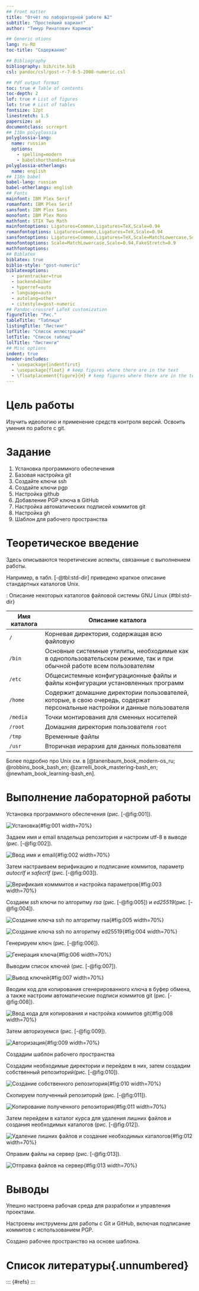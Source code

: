 ```yaml
---
## Front matter
title: "Отчёт по лабораторной работе №2"
subtitle: "Простейший вариант"
author: "Тимур Ринатович Каримов"

## Generic otions
lang: ru-RU
toc-title: "Содержание"

## Bibliography
bibliography: bib/cite.bib
csl: pandoc/csl/gost-r-7-0-5-2008-numeric.csl

## Pdf output format
toc: true # Table of contents
toc-depth: 2
lof: true # List of figures
lot: true # List of tables
fontsize: 12pt
linestretch: 1.5
papersize: a4
documentclass: scrreprt
## I18n polyglossia
polyglossia-lang:
  name: russian
  options:
	- spelling=modern
	- babelshorthands=true
polyglossia-otherlangs:
  name: english
## I18n babel
babel-lang: russian
babel-otherlangs: english
## Fonts
mainfont: IBM Plex Serif
romanfont: IBM Plex Serif
sansfont: IBM Plex Sans
monofont: IBM Plex Mono
mathfont: STIX Two Math
mainfontoptions: Ligatures=Common,Ligatures=TeX,Scale=0.94
romanfontoptions: Ligatures=Common,Ligatures=TeX,Scale=0.94
sansfontoptions: Ligatures=Common,Ligatures=TeX,Scale=MatchLowercase,Scale=0.94
monofontoptions: Scale=MatchLowercase,Scale=0.94,FakeStretch=0.9
mathfontoptions:
## Biblatex
biblatex: true
biblio-style: "gost-numeric"
biblatexoptions:
  - parentracker=true
  - backend=biber
  - hyperref=auto
  - language=auto
  - autolang=other*
  - citestyle=gost-numeric
## Pandoc-crossref LaTeX customization
figureTitle: "Рис."
tableTitle: "Таблица"
listingTitle: "Листинг"
lofTitle: "Список иллюстраций"
lotTitle: "Список таблиц"
lolTitle: "Листинги"
## Misc options
indent: true
header-includes:
  - \usepackage{indentfirst}
  - \usepackage{float} # keep figures where there are in the text
  - \floatplacement{figure}{H} # keep figures where there are in the text
---
```


# Цель работы

Изучить идеологию и применение средств контроля версий.
Освоить умения по работе с git.

# Задание

1. Установка программного обеспечения
2. Базовая настройка git
3. Создайте ключи ssh
4. Создайте ключи pgp
5. Настройка github
6. Добавление PGP ключа в GitHub
7. Настройка автоматических подписей коммитов git
8. Настройка gh
9. Шаблон для рабочего пространства

# Теоретическое введение

Здесь описываются теоретические аспекты, связанные с выполнением работы.

Например, в табл. [-@tbl:std-dir] приведено краткое описание стандартных каталогов Unix.

: Описание некоторых каталогов файловой системы GNU Linux {#tbl:std-dir}

| Имя каталога | Описание каталога                                                                                                          |
|--------------|----------------------------------------------------------------------------------------------------------------------------|
| `/`          | Корневая директория, содержащая всю файловую                                                                               |
| `/bin `      | Основные системные утилиты, необходимые как в однопользовательском режиме, так и при обычной работе всем пользователям     |
| `/etc`       | Общесистемные конфигурационные файлы и файлы конфигурации установленных программ                                           |
| `/home`      | Содержит домашние директории пользователей, которые, в свою очередь, содержат персональные настройки и данные пользователя |
| `/media`     | Точки монтирования для сменных носителей                                                                                   |
| `/root`      | Домашняя директория пользователя  `root`                                                                                   |
| `/tmp`       | Временные файлы                                                                                                            |
| `/usr`       | Вторичная иерархия для данных пользователя                                                                                 |

Более подробно про Unix см. в [@tanenbaum_book_modern-os_ru; @robbins_book_bash_en; @zarrelli_book_mastering-bash_en; @newham_book_learning-bash_en].

# Выполнение лабораторной работы

Установка программного обеспечения (рис. [-@fig:001]).

![Установка](image/1.png){#fig:001 width=70%}

Задаем имя и email владельца репозитория и настроим utf-8 в выводе (рис. [-@fig:002]).

![Ввод имя и email](image/2.png){#fig:002 width=70%}

Затем настраиваем верификацию и подписание коммитов, параметр *autocrlf* и *safecrlf* (рис. [-@fig:003]).

![Верификаия комммитов и настройка параметров](image/3.png){#fig:003 width=70%}

Создаем *ssh* ключи  по алгоритму *rsa* (рис. [-@fig:005]) и *ed25519*(рис. [-@fig:004]).

![Создание ключа ssh по алгоритму rsa](image/5.png){#fig:005 width=70%}

![Создание ключа ssh по алгоритму ed25519](image/4.png){#fig:004 width=70%}

Генерируем ключ (рис. [-@fig:006]).

![Генерация ключа](image/6.png){#fig:006 width=70%}

Выводим список ключей (рис. [-@fig:007]).

![Вывод ключей](image/7.png){#fig:007 width=70%}

Вводим код для копирования сгенерированного ключа в буфер обмена, а также настроим автоматические подписи коммитов git (рис. [-@fig:008]).

![Ввод кода для копирования и настройка коммитов git](image/8.png){#fig:008 width=70%}

Затем авторизуемся (рис. [-@fig:009]).

![Авторизация](image/9.png){#fig:009 width=70%}

Создадим шаблон рабочего пространства

Создадим необходимые директории и перейдем в них, затем создадим собственный репозиторий(рис. [-@fig:010]).

![Создание собственного репозитория](image/10.png){#fig:010 width=70%}

Скопируем полученный репозиторий (рис. [-@fig:011]).

![Копирование полученного репозитория](image/11.png){#fig:011 width=70%}

Затем перейдем в каталог курса для удаления лишних файлов и создания необходимых каталогов (рис. [-@fig:012]).

![Удаление лишних файлов и создание необходимых каталогов](image/12.png){#fig:012 width=70%}

Оправим файлы на сервер (рис. [-@fig:013]).

![Отправка файлов на сервер](image/13.png){#fig:013 width=70%}

# Выводы

Упешно настроена рабочая среда для разработки и управления проектами.

Настроены инструмены для работы с Git и GitHub, включая подписание коммитов с использованием PGP.

Создано рабочее пространство на основе шаблона.

# Список литературы{.unnumbered}

::: {#refs}
:::
